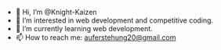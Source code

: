 - 👋 Hi, I’m @Knight-Kaizen
- 👀 I’m interested in web development and competitive coding.
- 🌱 I’m currently learning web development.
- 📫 How to reach me: auferstehung20@gmail.com

<!---
Knight-Kaizen/Knight-Kaizen is a ✨ special ✨ repository because its `README.md` (this file) appears on your GitHub profile.
You can click the Preview link to take a look at your changes.
--->
